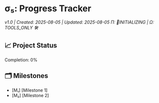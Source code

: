# σ₅: Progress Tracker
*v1.0 | Created: 2025-08-05 | Updated: 2025-08-05*
*Π: 🚧INITIALIZING | Ω: TOOLS_ONLY 🛠️*

## 📈 Project Status
Completion: 0%

## 🗂️ Milestones
- [M₁] [Milestone 1]
- [M₂] [Milestone 2]